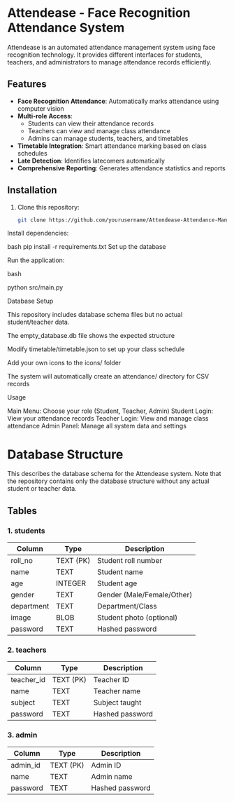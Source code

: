 
 # Attendease - Face Recognition Attendance System

Attendease is an automated attendance management system using face recognition technology. It provides different interfaces for students, teachers, and administrators to manage attendance records efficiently.

## Features

- **Face Recognition Attendance**: Automatically marks attendance using computer vision
- **Multi-role Access**:
  - Students can view their attendance records
  - Teachers can view and manage class attendance
  - Admins can manage students, teachers, and timetables
- **Timetable Integration**: Smart attendance marking based on class schedules
- **Late Detection**: Identifies latecomers automatically
- **Comprehensive Reporting**: Generates attendance statistics and reports

## Installation

1. Clone this repository:
   ```bash
   git clone https://github.com/yourusername/Attendease-Attendance-Management-System.git


Install dependencies:

bash
pip install -r requirements.txt
Set up the database 

Run the application:

bash

python src/main.py

Database Setup

This repository includes database schema files but no actual student/teacher data. 

The empty_database.db file shows the expected structure

Modify timetable/timetable.json to set up your class schedule

Add your own icons to the icons/ folder

The system will automatically create an attendance/ directory for CSV records

Usage

 Main Menu: Choose your role (Student, Teacher, Admin)
 Student Login: View your attendance records
 Teacher Login: View and manage class attendance
 Admin Panel: Manage all system data and settings


# Database Structure

This describes the database schema for the Attendease system. Note that the repository contains only the database structure without any actual student or teacher data.

## Tables

### 1. students

| Column      | Type        | Description                     |
|-------------|-------------|---------------------------------|
| roll_no     | TEXT (PK)   | Student roll number             |
| name        | TEXT        | Student name                    |
| age         | INTEGER     | Student age                     |
| gender      | TEXT        | Gender (Male/Female/Other)      |
| department  | TEXT        | Department/Class                |
| image       | BLOB        | Student photo (optional)        |
| password    | TEXT        | Hashed password                 |

### 2. teachers

| Column      | Type        | Description                     |
|-------------|-------------|---------------------------------|
| teacher_id  | TEXT (PK)   | Teacher ID                      |
| name        | TEXT        | Teacher name                    |
| subject     | TEXT        | Subject taught                  |
| password    | TEXT        | Hashed password                 |

### 3. admin

| Column      | Type        | Description                     |
|-------------|-------------|---------------------------------|
| admin_id    | TEXT (PK)   | Admin ID                        |
| name        | TEXT        | Admin name                      |
| password    | TEXT        | Hashed password                 |


